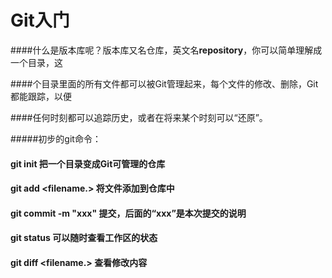 # Git入门

####什么是版本库呢？版本库又名仓库，英文名**repository**，你可以简单理解成一个目录，这

####个目录里面的所有文件都可以被Git管理起来，每个文件的修改、删除，Git都能跟踪，以便

####任何时刻都可以追踪历史，或者在将来某个时刻可以“还原”。

#####初步的git命令：

#### git  init                                   把一个目录变成Git可管理的仓库

#### git  add  <filename.>          将文件添加到仓库中

#### git  commit  -m "xxx"         提交，后面的“xxx”是本次提交的说明

#### git  status                              可以随时查看工作区的状态

#### git  diff  <filename.>		 查看修改内容 



  
